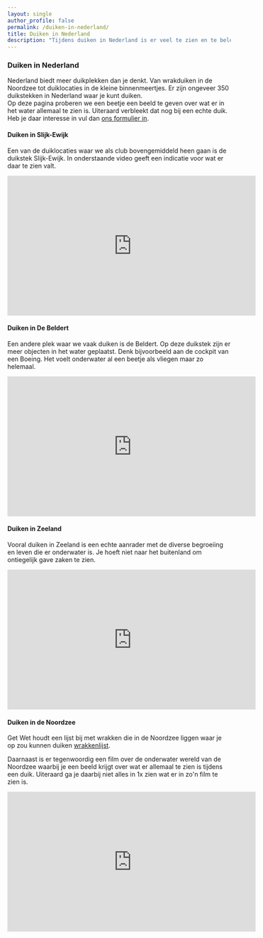 ```yaml
---
layout: single
author_profile: false
permalink: /duiken-in-nederland/
title: Duiken in Nederland
description: "Tijdens duiken in Nederland is er veel te zien en te beleven."
---
```


### Duiken in Nederland

Nederland biedt meer duikplekken dan je denkt. Van wrakduiken in de Noordzee tot duiklocaties in de kleine binnenmeertjes. Er zijn ongeveer 350 duikstekken in Nederland waar je kunt duiken.  
Op deze pagina proberen we een beetje een beeld te geven over wat er in het water allemaal te zien is. Uiteraard verbleekt dat nog bij een echte duik. Heb je daar interesse in vul dan [ons formulier in](https://forms.gle/m65W1JCuBNnB5Rjd8).

#### Duiken in Slijk-Ewijk

Een van de duiklocaties waar we als club bovengemiddeld heen gaan is de duikstek Slijk-Ewijk. In onderstaande video geeft een indicatie voor wat er daar te zien valt. 

<iframe width="560" height="315" src="https://www.youtube-nocookie.com/embed/oKBTrSRYU2Q?si=lIc3XH7bvrrS1e9q" title="YouTube video player" frameborder="0" allow="accelerometer; autoplay; clipboard-write; encrypted-media; gyroscope; picture-in-picture; web-share" referrerpolicy="strict-origin-when-cross-origin" allowfullscreen></iframe>

#### Duiken in De Beldert

Een andere plek waar we vaak duiken is de Beldert. Op deze duikstek zijn er meer objecten in het water geplaatst. Denk bijvoorbeeld aan de cockpit van een Boeing. Het voelt onderwater al een beetje als vliegen maar zo helemaal. 

<iframe width="560" height="315" src="https://www.youtube-nocookie.com/embed/fgNaq1jVabY?si=o8F41nQ5UZvwIg1r" title="YouTube video player" frameborder="0" allow="accelerometer; autoplay; clipboard-write; encrypted-media; gyroscope; picture-in-picture; web-share" referrerpolicy="strict-origin-when-cross-origin" allowfullscreen></iframe>

#### Duiken in Zeeland

Vooral duiken in Zeeland is een echte aanrader met de diverse begroeiing en leven die er onderwater is. Je hoeft niet naar het buitenland om ontiegelijk gave zaken te zien. 

<iframe width="560" height="315" src="https://www.youtube-nocookie.com/embed/Wwo2m2Aq_y0?si=7z1cDXwJg5TgwV_6" title="YouTube video player" frameborder="0" allow="accelerometer; autoplay; clipboard-write; encrypted-media; gyroscope; picture-in-picture; web-share" referrerpolicy="strict-origin-when-cross-origin" allowfullscreen></iframe>

#### Duiken in de Noordzee

Get Wet houdt een lijst bij met wrakken die in de Noordzee liggen waar je op zou kunnen duiken [wrakkenlijst](https://getwet.nl/index.php/wrakduiken/wrakkenlijst/).

Daarnaast is er tegenwoordig een film over de onderwater wereld van de Noordzee waarbij je een beeld krijgt over wat er allemaal te zien is tijdens een duik. Uiteraard ga je daarbij niet alles in 1x zien wat er in zo'n film te zien is.

<iframe width="560" height="315" src="https://www.youtube-nocookie.com/embed/qqIS-YRTsgY?si=6xRWZg8CVYzCjADa" title="YouTube video player" frameborder="0" allow="accelerometer; autoplay; clipboard-write; encrypted-media; gyroscope; picture-in-picture; web-share" referrerpolicy="strict-origin-when-cross-origin" allowfullscreen></iframe>
